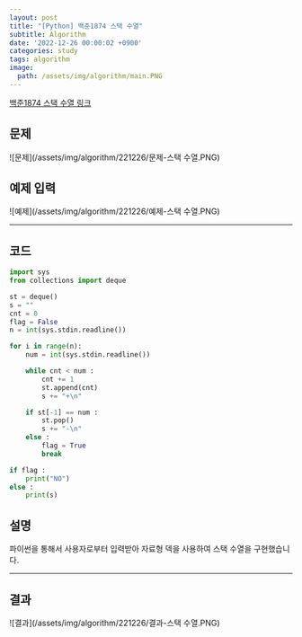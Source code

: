 ```yaml
---
layout: post
title: "[Python] 백준1874 스택 수열"
subtitle: Algorithm
date: '2022-12-26 00:00:02 +0900'
categories: study
tags: algorithm
image:
  path: /assets/img/algorithm/main.PNG
---
```


[백준1874 스택 수열 링크](https://www.acmicpc.net/problem/1874)

<!--more-->

## 문제
![문제](/assets/img/algorithm/221226/문제-스택 수열.PNG)

## 예제 입력
![예제](/assets/img/algorithm/221226/예제-스택 수열.PNG)

---

## 코드
```Python
import sys
from collections import deque

st = deque()
s = ""
cnt = 0
flag = False
n = int(sys.stdin.readline())

for i in range(n):
    num = int(sys.stdin.readline())

    while cnt < num :
        cnt += 1
        st.append(cnt)
        s += "+\n"

    if st[-1] == num :
        st.pop()
        s += "-\n"
    else :
        flag = True
        break

if flag :
    print("NO")
else :    
    print(s)
```
## 설명
파이썬을 통해서 사용자로부터 입력받아 자료형 덱을 사용하여 스택 수열을 구현했습니다. <br>

---

## 결과
![결과](/assets/img/algorithm/221226/결과-스택 수열.PNG)